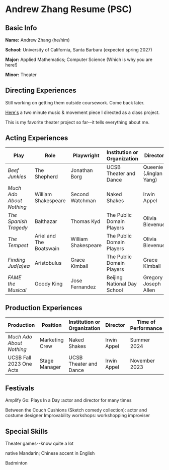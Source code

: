 # Andrew Zhang Resume (PSC)

## Basic Info
**Name:** Andrew Zhang (he/him)

**School:** University of California, Santa Barbara (expected spring 2027)

**Major:** Applied Mathematics; Computer Science (Which is why you are here!)

**Minor:** Theater

## Directing Experiences
Still working on getting them outside coursework. Come back later.

[Here's][Vid] a two minute music & movement piece I directed as a class project. 

This is my favorite theater project so far--it tells everything about me.

## Acting Experiences

| Play     | Role  |    Playwright    |  Institution or Organization    |     Director     |  Time of Performance |
|----------------|-------------|--------------|-----------------|---------------|------|
|_Beef Junkies_|The Shepherd|Jonathan Borg|UCSB Theater and Dance|Queenie (Jinglan Yang)| November 2024
|_Much Ado About Nothing_|William Shakespeare|Second Watchman|Naked Shakes|Irwin Appel| Summer 2024 |
|_The Spanish Tragedy_|Balthazar|Thomas Kyd|The Public Domain Players|Olivia Bievenue| March 2024 |
|_The Tempest_|Ariel and The Boatswain|William Shakespeare|The Public Domain Players|Olivia Bievenue| June 2023 |
|_Finding Jud(a)ea_|Aristobulus|Grace Kimball|The Public Domain Players|Grace Kimball| December 2022 |
|_FAME the Musical_|Goody King|Jose Fernandez|Beijing National Day School|Gregory Joseph Allen| June 2022 |

[Vid]: https://drive.google.com/file/d/1yCoLe1--y6ASV_D6dtl8F2DB5EaxxiJn

## Production Experiences
| Production | Position | Institution or Organization    |     Director     |  Time of Performance |
|----------------|-------------|--------------|-----------------|---------------|
| _Much Ado About Nothing_| Marketing Crew | Naked Shakes | Irwin Appel | Summer 2024 |
| UCSB Fall 2023 One Acts | Stage Manager| UCSB Theater and Dance| Irwin Appel | November 2023 |

## Festivals
Amplify Go: Plays In a Day :actor and director for many times

Between the Couch Cushions (Sketch comedy collection): actor and costume designer
Improvability workshops: workshopping improviser

## Special Skills
Theater games--know quite a lot

native Mandarin; Chinese accent in English

Badminton
